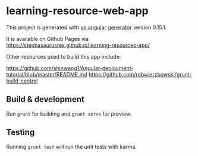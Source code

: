 # learning-resource-web-app

This project is generated with [yo angular generator](https://github.com/yeoman/generator-angular)
version 0.15.1.

It is available on Github Pages via https://stephasaurusrex.github.io/learning-resources-app/

Other resources used to build this app include:

https://github.com/shinwang1/Angular-deployment-tutorial/blob/master/README.md
https://github.com/robwierzbowski/grunt-build-control


## Build & development

Run `grunt` for building and `grunt serve` for preview.

## Testing

Running `grunt test` will run the unit tests with karma.
